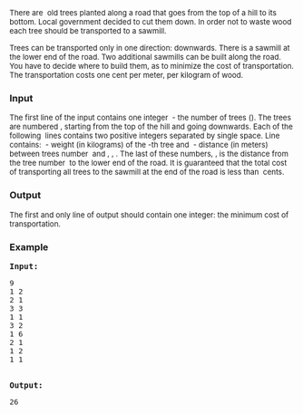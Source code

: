 <p><span style="font-size: small;">There are <img src="file://vK3PH0Xm.png" alt=""> old trees planted along a road that goes from the     top of a hill to its bottom.     Local government decided to cut them down.     In order not to waste wood each tree should be transported     to a sawmill.</span></p>
<p><span style="font-size: small;"> </span></p>
<p><span style="font-size: small;">Trees can be transported only in one direction: downwards.     There is a sawmill at the lower end of the road.     Two additional sawmills can be built along the road.     You have to decide where to build them, as     to minimize the cost of transportation.     The transportation costs one cent per meter, per kilogram of wood.</span></p>
<h3>Input</h3>
<p><span style="font-size: small;">The first line of the input contains one integer <img src="file://U42GJdmv.png" alt=""> -       the number of trees (<img src="file://oZ2XXJ3m.png" alt="">).       The trees are numbered <img src="file://vIJNUsxj.png" alt="">, starting from the top       of the hill and going downwards.       Each of the following <img src="file://BONZIk4t.png" alt=""> lines contains two positive integers       separated by single space.       Line <img src="file://A6AmiQyW.png" alt=""> contains:       <img src="file://7Ye8WNv9.png" alt=""> - weight (in kilograms) of the <img src="file://gFJLx9oj.png" alt="">-th tree and       <img src="file://xJoVafrY.png" alt=""> - distance (in meters) between trees number <img src="file://EbPFGTZI.png" alt=""> and <img src="file://p3s5iaEn.png" alt="">,       <img src="file://BsrSwhkm.png" alt="">, <img src="file://u1wvyS19.png" alt="">.       The last of these numbers, <img src="file://5yhhdXyj.png" alt="">, is the distance from       the tree number <img src="file://PPbdKsnj.png" alt=""> to the lower end of the road.       It is guaranteed that the total cost of transporting all trees       to the sawmill at the end of the road is less than <img src="file://lY5vW8U1.png" alt=""> cents.</span></p>
<h3>Output</h3>
<p><span style="font-size: small;">The first and only line of output should contain one integer:       the minimum cost of transportation.</span></p>
<h3>Example</h3>
<pre><strong>Input:</strong>
<pre><span style="font-size: medium;">9
1 2
2 1
3 3
1 1
3 2
1 6
2 1
1 2
1 1</span></pre>
<strong>Output:</strong>
<pre><span style="font-size: medium;">26</span></pre>
</pre>
